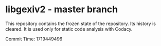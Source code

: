 # libgexiv2 - master branch

This repository contains the frozen state of the repository.
Its history is cleared. It is used only for static code
analysis with Codacy.

Commit Time: 1719449496